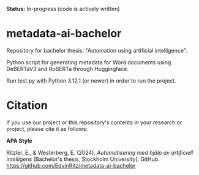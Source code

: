 **Status:** In-progress (code is actively written)

# metadata-ai-bachelor
Repository for bachelor thesis: "Automation using artificial intelligence".

Python script for generating metadata for Word documents using DeBERTaV3 and RoBERTa through Huggingface.

Run test.py with Python 3.12.1 (or newer) in order to run the project.

# Citation
If you use our project or this repository's contents in your research or project, please cite it as follows:

**APA Style**

Ritzler, E., & Westerberg, E. (2024). *Automatisering med hjälp av artificiell intelligens* [Bachelor's thesis, Stockholm University]. GitHub. https://github.com/EdvinRitz/metadata-ai-bachelor
